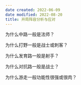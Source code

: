 ```yaml
---
date created: 2022-06-09
date modified: 2022-08-20
title: 开局阵容分析与应对
---
```


为什么中路一般是法师？

为什么打野一般是战士或刺客？

为什么发育路一般是射手？

为什么对抗路一般是战士？

为什么游走一般功能性很强或很肉？
